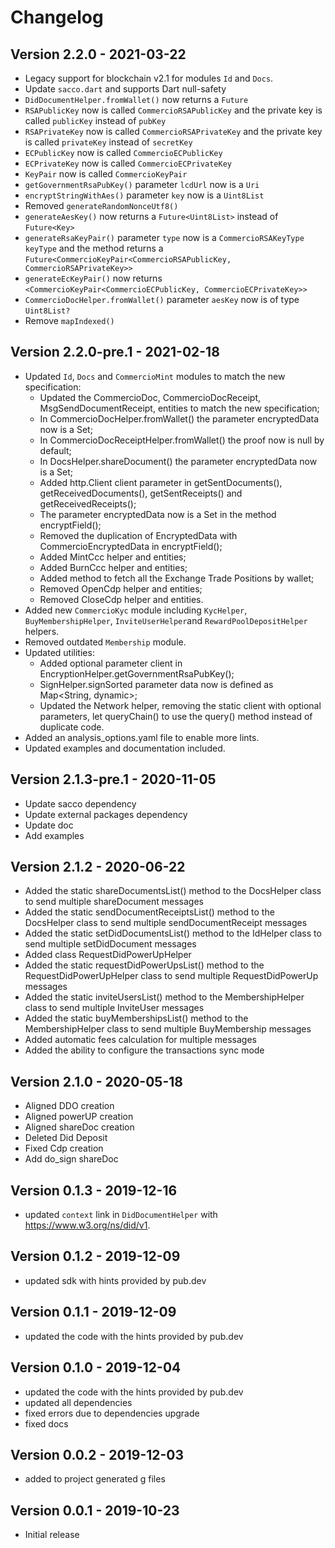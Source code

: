 # Changelog

## Version 2.2.0 - 2021-03-22
* Legacy support for blockchain v2.1 for modules `Id` and `Docs`.
* Update `sacco.dart` and supports Dart null-safety
* `DidDocumentHelper.fromWallet()` now returns a `Future`
* `RSAPublicKey` now is called `CommercioRSAPublicKey` and the private key is called `publicKey` instead of `pubKey`
* `RSAPrivateKey` now is called `CommercioRSAPrivateKey` and the private key is called `privateKey` instead of `secretKey`
* `ECPublicKey` now is called `CommercioECPublicKey`
* `ECPrivateKey` now is called `CommercioECPrivateKey`
* `KeyPair` now is called `CommercioKeyPair`
* `getGovernmentRsaPubKey()` parameter `lcdUrl` now is a `Uri`
* `encryptStringWithAes()` parameter `key` now is a `Uint8List`
* Removed `generateRandomNonceUtf8()`
* `generateAesKey()` now returns a `Future<Uint8List>` instead of `Future<Key>`
* `generateRsaKeyPair()` parameter `type` now is a `CommercioRSAKeyType keyType` and the method returns a `Future<CommercioKeyPair<CommercioRSAPublicKey, CommercioRSAPrivateKey>>`
* `generateEcKeyPair()` now returns `<CommercioKeyPair<CommercioECPublicKey, CommercioECPrivateKey>>`
* `CommercioDocHelper.fromWallet()` parameter `aesKey` now is of type `Uint8List?`
* Remove `mapIndexed()`

## Version 2.2.0-pre.1 - 2021-02-18

* Updated `Id`, `Docs` and `CommercioMint` modules to match the new specification:
  * Updated the CommercioDoc, CommercioDocReceipt, MsgSendDocumentReceipt, entities to match the new specification;
  * In CommercioDocHelper.fromWallet() the parameter encryptedData now is a Set;
  * In CommercioDocReceiptHelper.fromWallet() the proof now is null by default;
  * In DocsHelper.shareDocument() the parameter encryptedData now is a Set;
  * Added http.Client client parameter in getSentDocuments(), getReceivedDocuments(), getSentReceipts() and getReceivedReceipts();
  * The parameter encryptedData now is a Set in the method encryptField();
  * Removed the duplication of EncryptedData with CommercioEncryptedData in encryptField();
  * Added MintCcc helper and entities;
  * Added BurnCcc helper and entities;
  * Added method to fetch all the Exchange Trade Positions by wallet;
  * Removed OpenCdp helper and entities;
  * Removed CloseCdp helper and entities.
* Added new `CommercioKyc` module including `KycHelper`, `BuyMembershipHelper`, `InviteUserHelper`and `RewardPoolDepositHelper` helpers.
* Removed outdated `Membership` module.
* Updated utilities:
  * Added optional parameter client in EncryptionHelper.getGovernmentRsaPubKey();
  * SignHelper.signSorted parameter data now is defined as Map<String, dynamic>;
  * Updated the Network helper, removing the static client with optional parameters, let queryChain() to use the query() method instead of duplicate code.
* Added an analysis_options.yaml file to enable more lints.
* Updated examples and documentation included.

## Version 2.1.3-pre.1 - 2020-11-05

* Update sacco dependency
* Update external packages dependency
* Update doc
* Add examples

## Version 2.1.2 - 2020-06-22

* Added the static shareDocumentsList() method to the DocsHelper class to send multiple shareDocument messages
* Added the static sendDocumentReceiptsList() method to the DocsHelper class to send multiple sendDocumentReceipt messages
* Added the static setDidDocumentsList() method to the IdHelper class to send multiple setDidDocument messages
* Added class RequestDidPowerUpHelper
* Added the static requestDidPowerUpsList() method to the RequestDidPowerUpHelper class to send multiple RequestDidPowerUp messages
* Added the static inviteUsersList() method to the MembershipHelper class to send multiple InviteUser messages
* Added the static buyMembershipsList() method to the MembershipHelper class to send multiple BuyMembership messages 
* Added automatic fees calculation for multiple messages
* Added the ability to configure the transactions sync mode

## Version 2.1.0 - 2020-05-18

* Aligned DDO creation
* Aligned powerUP creation
* Aligned shareDoc creation
* Deleted Did Deposit
* Fixed Cdp creation
* Add do_sign shareDoc

## Version 0.1.3 - 2019-12-16

* updated `context` link in `DidDocumentHelper` with https://www.w3.org/ns/did/v1.

## Version 0.1.2 - 2019-12-09

* updated sdk with hints provided by pub.dev

## Version 0.1.1 - 2019-12-09

* updated the code with the hints provided by pub.dev

## Version 0.1.0 - 2019-12-04

* updated the code with the hints provided by pub.dev
* updated all dependencies
* fixed errors due to dependencies upgrade
* fixed docs

## Version 0.0.2 - 2019-12-03

* added to project generated g files

## Version 0.0.1 - 2019-10-23

* Initial release
